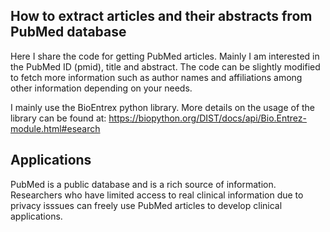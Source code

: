 ## **How to extract articles and their abstracts from PubMed database**

Here I share the code for getting PubMed articles.
Mainly I am interested in the PubMed ID (pmid), title and abstract.
The code can be slightly modified to fetch more information such as author names and affiliations among other information depending on your needs.

I mainly use the BioEntrex python library.
More details on the usage of the library can be found at: https://biopython.org/DIST/docs/api/Bio.Entrez-module.html#esearch


## **Applications**

PubMed is a public database and is a rich source of information.
Researchers who have limited access to real clinical information due to privacy isssues can freely use PubMed articles to develop clinical applications.
